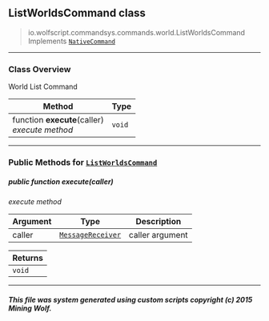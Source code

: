 ## ListWorldsCommand __class__

>io.wolfscript.commandsys.commands.world.ListWorldsCommand
>Implements [`NativeCommand`](../../NativeCommand.md)

---

### Class Overview

World List Command

Method | Type   
--- | :--- 
 function __execute__(caller) <br> _execute method_ | `void`



---


### Public Methods for [`ListWorldsCommand`](ListWorldsCommand.md)

##### <a id='execute'></a>public  function __execute__(caller)

_execute method_

Argument | Type | Description  
--- | --- | --- 
caller | [`MessageReceiver`](../../../chat/MessageReceiver.md) | caller argument

Returns | 
--- | 
`void` |


---


##### This file was system generated using custom scripts copyright (c) 2015 Mining Wolf.
	

